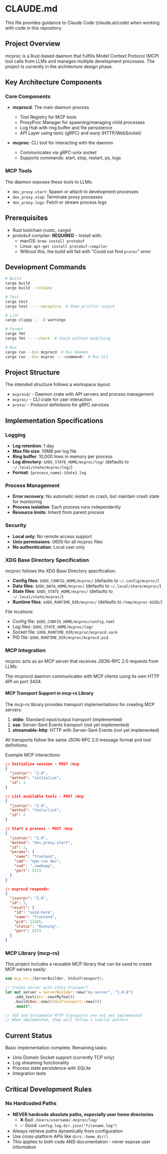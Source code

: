 # CLAUDE.md

This file provides guidance to Claude Code (claude.ai/code) when working with code in this repository.

## Project Overview

mcproc is a Rust-based daemon that fulfills Model Context Protocol (MCP) tool calls from LLMs and manages multiple development processes. The project is currently in the architecture design phase.

## Key Architecture Components

### Core Components
- **mcprocd**: The main daemon process
  - Tool Registry for MCP tools
  - ProxyProc Manager for spawning/managing child processes
  - Log Hub with ring buffer and file persistence
  - API Layer using tonic (gRPC) and warp (HTTP/WebSocket)

- **mcproc**: CLI tool for interacting with the daemon
  - Communicates via gRPC-unix socket
  - Supports commands: start, stop, restart, ps, logs

### MCP Tools
The daemon exposes these tools to LLMs:
- `dev_proxy.start`: Spawn or attach to development processes
- `dev_proxy.stop`: Terminate proxy processes
- `dev_proxy.logs`: Fetch or stream process logs

## Prerequisites

- Rust toolchain (rustc, cargo)
- protobuf compiler: **REQUIRED** - Install with:
  - macOS: `brew install protobuf`
  - Linux: `apt-get install protobuf-compiler`
  - Without this, the build will fail with "Could not find `protoc`" error

## Development Commands

```bash
# Build
cargo build
cargo build --release

# Test
cargo test
cargo test -- --nocapture  # Show println! output

# Lint
cargo clippy -- -D warnings

# Format
cargo fmt
cargo fmt -- --check  # Check without modifying

# Run
cargo run --bin mcprocd  # Run daemon
cargo run --bin mcproc -- <command>  # Run CLI
```

## Project Structure

The intended structure follows a workspace layout:
- `mcprocd/` - Daemon crate with API servers and process management
- `mcproc/` - CLI crate for user interaction
- `proto/` - Protocol definitions for gRPC services

## Implementation Specifications

### Logging
- **Log retention**: 1 day
- **Max file size**: 10MB per log file
- **Ring buffer**: 10,000 lines in memory per process
- **Log directory**: `$XDG_STATE_HOME/mcproc/log/` (defaults to `~/.local/state/mcproc/log/`)
- **Format**: `{process_name}-{date}.log`

### Process Management
- **Error recovery**: No automatic restart on crash, but maintain crash state for monitoring
- **Process isolation**: Each process runs independently
- **Resource limits**: Inherit from parent process

### Security
- **Local only**: No remote access support
- **Unix permissions**: 0600 for all mcproc files
- **No authentication**: Local user only

### XDG Base Directory Specification
mcproc follows the XDG Base Directory specification:
- **Config files**: `$XDG_CONFIG_HOME/mcproc/` (defaults to `~/.config/mcproc/`)
- **Data files**: `$XDG_DATA_HOME/mcproc/` (defaults to `~/.local/share/mcproc/`)
- **State files**: `$XDG_STATE_HOME/mcproc/` (defaults to `~/.local/state/mcproc/`)
- **Runtime files**: `$XDG_RUNTIME_DIR/mcproc/` (defaults to `/tmp/mcproc-$UID/`)

File locations:
- Config file: `$XDG_CONFIG_HOME/mcproc/config.toml`
- Log files: `$XDG_STATE_HOME/mcproc/log/`
- Socket file: `$XDG_RUNTIME_DIR/mcproc/mcprocd.sock`
- PID file: `$XDG_RUNTIME_DIR/mcproc/mcprocd.pid`

### MCP Integration
mcproc acts as an MCP server that receives JSON-RPC 2.0 requests from LLMs:

The mcprocd daemon communicates with MCP clients using its own HTTP API on port 3434.

#### MCP Transport Support in mcp-rs Library
The mcp-rs library provides transport implementations for creating MCP servers:
1. **stdio**: Standard input/output transport (implemented)
2. **sse**: Server-Sent Events transport (not yet implemented)
3. **streamable-http**: HTTP with Server-Sent Events (not yet implemented)

All transports follow the same JSON-RPC 2.0 message format and tool definitions.

Example MCP interactions:

```json
// Initialize session - POST /mcp
{
  "jsonrpc": "2.0",
  "method": "initialize",
  "id": 1
}

// List available tools - POST /mcp
{
  "jsonrpc": "2.0",
  "method": "tools/list",
  "id": 2
}

// Start a process - POST /mcp
{
  "jsonrpc": "2.0",
  "method": "dev_proxy.start",
  "id": 1,
  "params": {
    "name": "frontend",
    "cmd": "npm run dev",
    "cwd": "./webapp",
    "port": 5173
  }
}

// mcprocd responds:
{
  "jsonrpc": "2.0",
  "id": 1,
  "result": {
    "id": "uuid-here",
    "name": "frontend",
    "pid": 12345,
    "status": "Running",
    "port": 5173
  }
}
```

### MCP Library (mcp-rs)

This project includes a reusable MCP library that can be used to create MCP servers easily:

```rust
use mcp_rs::{ServerBuilder, StdioTransport};

// Create server with stdio transport
let mut server = ServerBuilder::new("my-server", "1.0.0")
    .add_tool(Arc::new(MyTool))
    .build(Box::new(StdioTransport::new()))
    .await?;

// SSE and Streamable HTTP transports are not yet implemented
// When implemented, they will follow a similar pattern
```

## Current Status

Basic implementation complete. Remaining tasks:
- Unix Domain Socket support (currently TCP only)
- Log streaming functionality
- Process state persistence with SQLite
- Integration tests

## Critical Development Rules

### No Hardcoded Paths
- **NEVER hardcode absolute paths, especially user home directories**
  - ❌ Bad: `/Users/username/.mcproc/log/`
  - ✅ Good: `config.log.dir.join("filename.log")`
- Always retrieve paths dynamically from configuration
- Use cross-platform APIs like `dirs::home_dir()`
- This applies to both code AND documentation - never expose user information
